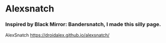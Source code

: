 # Alexsnatch

### Inspired by Black Mirror: Bandersnatch, I made this silly page.

AlexSnatch https://droidalex.github.io/alexsnatch/ 

